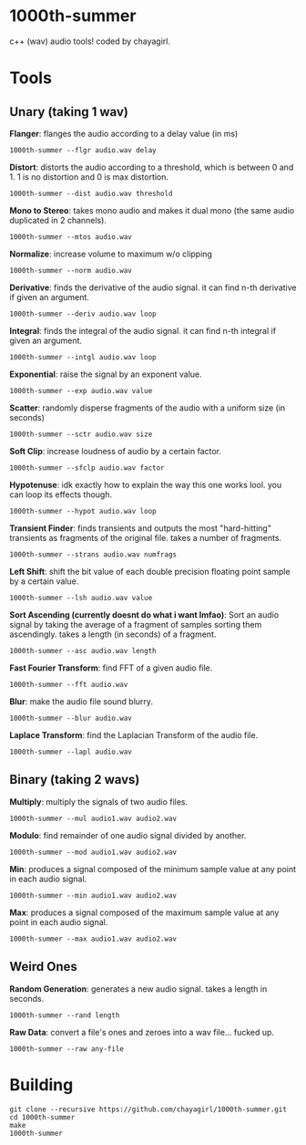 # 1000th-summer
c++ (wav) audio tools! coded by chayagirl.

# Tools

## Unary (taking 1 wav)

**Flanger**: flanges the audio according to a delay value (in ms)
```
1000th-summer --flgr audio.wav delay
```

**Distort**: distorts the audio according to a threshold, which is between 0 and 1. 1 is no distortion and 0 is max distortion.
```
1000th-summer --dist audio.wav threshold
```

**Mono to Stereo**: takes mono audio and makes it dual mono (the same audio duplicated in 2 channels).
```
1000th-summer --mtos audio.wav
```

**Normalize**: increase volume to maximum w/o clipping
```
1000th-summer --norm audio.wav
```

**Derivative**: finds the derivative of the audio signal. it can find n-th derivative if given an argument.
```
1000th-summer --deriv audio.wav loop
```

**Integral**: finds the integral of the audio signal. it can find n-th integral if given an argument.
```
1000th-summer --intgl audio.wav loop
```

**Exponential**: raise the signal by an exponent value.
```
1000th-summer --exp audio.wav value
```

**Scatter**: randomly disperse fragments of the audio with a uniform size (in seconds)
```
1000th-summer --sctr audio.wav size
```

**Soft Clip**: increase loudness of audio by a certain factor.
```
1000th-summer --sfclp audio.wav factor
```

**Hypotenuse**: idk exactly how to explain the way this one works lool. you can loop its effects though.
```
1000th-summer --hypot audio.wav loop
```

**Transient Finder**: finds transients and outputs the most "hard-hitting" transients as fragments of the original file. takes a number of fragments.
```
1000th-summer --strans audio.wav numfrags
```

**Left Shift**: shift the bit value of each double precision floating point sample by a certain value.
```
1000th-summer --lsh audio.wav value
```

**Sort Ascending (currently doesnt do what i want lmfao)**: Sort an audio signal by taking the average of a fragment of samples sorting them ascendingly. takes a length (in seconds) of a fragment.
```
1000th-summer --asc audio.wav length
```

**Fast Fourier Transform**: find FFT of a given audio file.
```
1000th-summer --fft audio.wav
```

**Blur**: make the audio file sound blurry.
```
1000th-summer --blur audio.wav
```

**Laplace Transform**: find the Laplacian Transform of the audio file.
```
1000th-summer --lapl audio.wav
```

## Binary (taking 2 wavs)

**Multiply**: multiply the signals of two audio files.
```
1000th-summer --mul audio1.wav audio2.wav
```

**Modulo**: find remainder of one audio signal divided by another.
```
1000th-summer --mod audio1.wav audio2.wav
```

**Min**: produces a signal composed of the minimum sample value at any point in each audio signal.
```
1000th-summer --min audio1.wav audio2.wav
```

**Max**: produces a signal composed of the maximum sample value at any point in each audio signal.
```
1000th-summer --max audio1.wav audio2.wav
```

## Weird Ones

**Random Generation**: generates a new audio signal. takes a length in seconds.
```
1000th-summer --rand length
```

**Raw Data**: convert a file's ones and zeroes into a wav file... fucked up.
 ```
1000th-summer --raw any-file
```

# Building
```
git clone --recursive https://github.com/chayagirl/1000th-summer.git
cd 1000th-summer
make
1000th-summer
```
